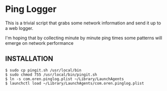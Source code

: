 # Ping Logger

This is a trivial script that grabs some network information and send it up to a web logger.

I'm hoping that by collecting minute by minute ping times some patterns will emerge on network performance

## INSTALLATION

    $ sudo cp pingit.sh /usr/local/bin
    $ sudo chmod 755 /usr/local/bin/pingit.sh
    $ ln -s com.oren.pinglog.plist ~/Library/LaunchAgents
    $ launchctl load ~/Library/LaunchAgents/com.oren.pinglog.plist
